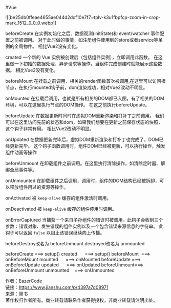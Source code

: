 #Vue 


![[be25db0ffeae4655ae044d2dcf10e7f7~tplv-k3u1fbpfcp-zoom-in-crop-mark_1512_0_0_0.webp]]

beforeCreate
在实例初始化之后、数据观测(initState)和 event/watcher 事件配置之前被调用。
对于此时做的事情，如注册组件使用到的store或者service等单例的全局物件。
相比Vue2没有变化。

created
一个新的 Vue 实例被创建后（包括组件实例），立即调用此函数。
在这里做一下初始的数据处理、异步请求等操作，当组件完成创建时就能展示这些数据。
相比Vue2没有变化。

beforeMount
在挂载之前调用，相关的render函数首次被调用,在这里可以访问根节点，在执行mounted钩子前，dom渲染成功，相对Vue2改动不明显。

onMounted
在挂载后调用，也就是所有相关的DOM都已入图，有了相关的DOM环境，可以在这里执行节点的DOM操作。
在这之前执行beforeUpdate。

beforeUpdate
在数据更新时同时在虚拟DOM重新渲染和打补丁之前调用。
我们可以在这里访问先前的状态和dom，如果我们想要在更新之前保存状态的快照，这个钩子非常有用。
相比Vue2改动不明显。

onUpdated
在数据更新完毕后，虚拟DOM重新渲染和打补丁也完成了，DOM已经更新完毕。
这个钩子函数调用时，组件DOM已经被更新，可以执行操作，触发组件动画等操作

beforeUnmount
在卸载组件之前调用。在这里执行清除操作，如清除定时器、解绑全局事件等。

onUnmounted
在卸载组件之后调用，调用时，组件的DOM结构已经被拆卸，可以释放组件用过的资源等操作。

onActivated
被 `keep-alive` 缓存的组件激活时调用。

onDeactivated
被 `keep-alive` 缓存的组件停用时调用。

onErrorCaptured
当捕获一个来自子孙组件的错误时被调用。此钩子会收到三个参数：错误对象、发生错误的组件实例以及一个包含错误来源信息的字符串。
此钩子可以返回 `false` 以阻止该错误继续向上传播。



beforeDestroy改名为 beforeUnmount
destroyed改名为 unmounted


beforeCreate ===> setup()
created      ===> setup()
beforeMount  ===> onBeforeMount
mounted      ===> onMounted
beforeUpdate ===> onBeforeUpdate
updated      ===> onUpdated
beforeUnmount===> onBeforeUnmount
unmounted    ===> onUnmounted

  
  
作者：EazerCode  
链接：https://www.jianshu.com/p/4397a7d08971  
来源：简书  
著作权归作者所有。商业转载请联系作者获得授权，非商业转载请注明出处。